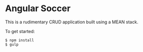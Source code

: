 # Angular Soccer

This is a rudimentary CRUD application built using a MEAN stack.

To get started:

```
$ npm install
$ gulp
```
